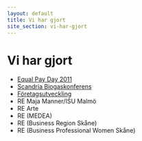 ```yaml
---
layout: default
title: Vi har gjort
site_section: vi-har-gjort
---
```


# Vi har gjort

* [Equal Pay Day 2011](equal-pay-day)
* [Scandria Biogaskonferens](scandria-biogaskonferens)
* [Företagsutveckling](foretagsutveckling)
* RE Maja Manner/ISU Malmö
* RE Arte	
* RE (MEDEA)
* RE (Business Region Skåne)
* RE (Business Professional Women Skåne)
